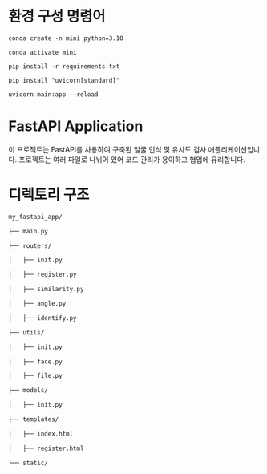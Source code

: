 # 환경 구성 명령어
```
conda create -n mini python=3.10 

conda activate mini

pip install -r requirements.txt 

pip install "uvicorn[standard]" 

uvicorn main:app --reload
```
# FastAPI Application

이 프로젝트는 FastAPI를 사용하여 구축된 얼굴 인식 및 유사도 검사 애플리케이션입니다. 프로젝트는 여러 파일로 나뉘어 있어 코드 관리가 용이하고 협업에 유리합니다.

# 디렉토리 구조
```bash
my_fastapi_app/

├── main.py

├── routers/

│   ├── init.py

│   ├── register.py

│   ├── similarity.py

│   ├── angle.py

│   ├── identify.py

├── utils/

│   ├── init.py

│   ├── face.py

│   ├── file.py

├── models/

│   ├── init.py

├── templates/

│   ├── index.html

│   ├── register.html

└── static/
```
